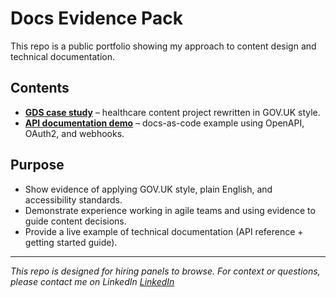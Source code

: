 # Docs Evidence Pack

This repo is a public portfolio showing my approach to content design and technical documentation.  

## Contents

- **[GDS case study](gds-case/index.md)** – healthcare content project rewritten in GOV.UK style.  
- **[API documentation demo](api-docs/README.md)** – docs-as-code example using OpenAPI, OAuth2, and webhooks.  

## Purpose

- Show evidence of applying GOV.UK style, plain English, and accessibility standards.  
- Demonstrate experience working in agile teams and using evidence to guide content decisions.  
- Provide a live example of technical documentation (API reference + getting started guide).  

---

*This repo is designed for hiring panels to browse. For context or questions, please contact me on LinkedIn [LinkedIn](https://www.linkedin.com/in/juelm)*  
